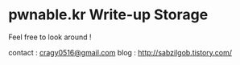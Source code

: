 # pwnable.kr Write-up Storage

Feel free to look around !

contact : cragy0516@gmail.com
blog : http://sabzilgob.tistory.com/

